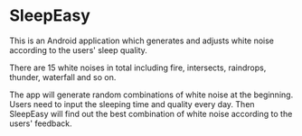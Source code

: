 # SleepEasy

This is an Android application which generates and adjusts white noise according to the users' sleep quality.

There are 15 white noises in total including fire, intersects, raindrops, thunder, waterfall and so on.

The app will generate random combinations of white noise at the beginning. Users need to input the sleeping time and quality every day. Then SleepEasy will find out the best combination of white noise according to the users' feedback.
